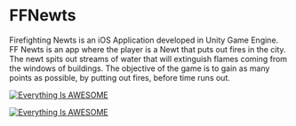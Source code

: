 # FFNewts

Firefighting Newts is an iOS Application developed in Unity Game Engine. FF Newts is an app where the player is a Newt that puts out fires in the city. The newt spits out streams of water that will extinguish flames coming from the windows of buildings. The objective of the game is to gain as many points as possible, by putting out fires, before time runs out.

[![Everything Is AWESOME](https://img.youtube.com/vi/BmdC4YsUbzE&t/0.jpg)](https://www.youtube.com/watch?v=BmdC4YsUbzE&t "Everything Is AWESOME")

[![Everything Is AWESOME](https://img.youtube.com/vi/BmdC4YsUbzE&t=17s/0.jpg)](https://www.youtube.com/watch?v=watch?v=watch?v=BmdC4YsUbzE&t=17s "Everything Is AWESOME")
